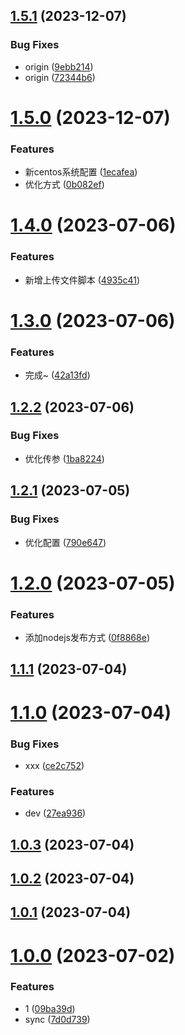 ## [1.5.1](https://github.com/lwjmzla/biz-editor-server/compare/v1.5.0...v1.5.1) (2023-12-07)


### Bug Fixes

* origin ([9ebb214](https://github.com/lwjmzla/biz-editor-server/commit/9ebb214245fab675ebbbf4c468d7284130467846))
* origin ([72344b6](https://github.com/lwjmzla/biz-editor-server/commit/72344b6f9209299da51e6d7cb27c8e1d9a0947bb))

# [1.5.0](https://github.com/lwjmzla/biz-editor-server/compare/v1.4.0...v1.5.0) (2023-12-07)


### Features

* 新centos系统配置 ([1ecafea](https://github.com/lwjmzla/biz-editor-server/commit/1ecafead2eb3e9e56afeb3928e4f7217a0481e5f))
* 优化方式 ([0b082ef](https://github.com/lwjmzla/biz-editor-server/commit/0b082ef2f32e8f7cb3de93520a8109a3f94a1db9))

# [1.4.0](https://github.com/lwjmzla/biz-editor-server/compare/v1.3.0...v1.4.0) (2023-07-06)


### Features

* 新增上传文件脚本 ([4935c41](https://github.com/lwjmzla/biz-editor-server/commit/4935c418bca797ff18867e91cf3352cb5a32b421))

# [1.3.0](https://github.com/lwjmzla/biz-editor-server/compare/v1.2.2...v1.3.0) (2023-07-06)


### Features

* 完成~ ([42a13fd](https://github.com/lwjmzla/biz-editor-server/commit/42a13fd5a91a18671016a65b970dd87422e33fa1))

## [1.2.2](https://github.com/lwjmzla/biz-editor-server/compare/v1.2.1...v1.2.2) (2023-07-06)


### Bug Fixes

* 优化传参 ([1ba8224](https://github.com/lwjmzla/biz-editor-server/commit/1ba822470e76d791741936811f45805ac372b8f3))

## [1.2.1](https://github.com/lwjmzla/biz-editor-server/compare/v1.2.0...v1.2.1) (2023-07-05)


### Bug Fixes

* 优化配置 ([790e647](https://github.com/lwjmzla/biz-editor-server/commit/790e647a3009f606cdd5228f974778f3b7212961))

# [1.2.0](https://github.com/lwjmzla/biz-editor-server/compare/v1.1.1...v1.2.0) (2023-07-05)


### Features

* 添加nodejs发布方式 ([0f8868e](https://github.com/lwjmzla/biz-editor-server/commit/0f8868ea95e50b5cce53a99fed17a24c66c2bbd5))

## [1.1.1](https://github.com/lwjmzla/biz-editor-server/compare/v1.1.0...v1.1.1) (2023-07-04)

# [1.1.0](https://github.com/lwjmzla/biz-editor-server/compare/v1.0.3...v1.1.0) (2023-07-04)


### Bug Fixes

* xxx ([ce2c752](https://github.com/lwjmzla/biz-editor-server/commit/ce2c752aa9bc552111e6575bb4a18675aad465e5))


### Features

* dev ([27ea936](https://github.com/lwjmzla/biz-editor-server/commit/27ea9363b08d39605d8ebf0810da940dadfc1134))



## [1.0.3](https://github.com/lwjmzla/biz-editor-server/compare/v1.0.3...v1.1.0) (2023-07-04)



## [1.0.2](https://github.com/lwjmzla/biz-editor-server/compare/v1.0.3...v1.1.0) (2023-07-04)



## [1.0.1](https://github.com/lwjmzla/biz-editor-server/compare/v1.0.3...v1.1.0) (2023-07-04)



# [1.0.0](https://github.com/lwjmzla/biz-editor-server/compare/v1.0.3...v1.1.0) (2023-07-02)


### Features

* 1 ([09ba39d](https://github.com/lwjmzla/biz-editor-server/commit/09ba39da494f61432e7f0ac76a7f458911f0759f))
* sync ([7d0d739](https://github.com/lwjmzla/biz-editor-server/commit/7d0d7392593c3193ec02ce7e5f80666e386aff4d))

